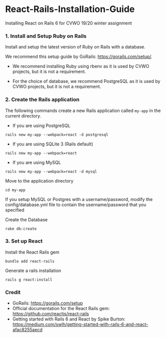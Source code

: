 # React-Rails-Installation-Guide
Installing React on Rails 6 for CVWO 19/20 winter assignment

### 1. Install and Setup Ruby on Rails

Install and setup the latest version of Ruby on Rails with a database.

We recommend this setup guide by GoRails: https://gorails.com/setup/.

- We recommend installing Ruby using rbenv as it is used by CVWO projects, but it is not a requirement.

- For the choice of database, we recommend PostgreSQL as it is used by CVWO projects, but it is not a requirement.


### 2. Create the Rails application

The following commands create a new Rails application called `my-app` in the current directory.

- If you are using PostgreSQL
```
rails new my-app --webpack=react -d postgresql
```

- If you are using SQLite 3 (Rails default)
```
rails new my-app --webpack=react
```

- If you are using MySQL
```
rails new my-app --webpack=react -d mysql
```

Move to the application directory
```
cd my-app
```

If you setup MySQL or Postgres with a username/password, modify the config/database.yml file to contain the username/password that you specified

Create the Database
```
rake db:create
```

### 3. Set up React

Install the React Rails gem
```
bundle add react-rails
```

Generate a rails installation
```
rails g react:install
```

### Credit
- GoRails: https://gorails.com/setup
- Official documentation for the React Rails gem: https://github.com/reactjs/react-rails
- Getting started with Rails 6 and React by Spike Burton: https://medium.com/swlh/getting-started-with-rails-6-and-react-afac8255aecd
